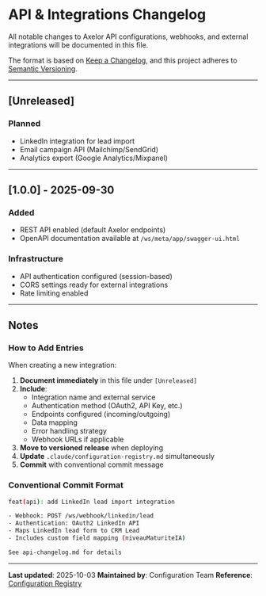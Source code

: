 # API & Integrations Changelog

All notable changes to Axelor API configurations, webhooks, and external integrations will be documented in this file.

The format is based on [Keep a Changelog](https://keepachangelog.com/en/1.0.0/),
and this project adheres to [Semantic Versioning](https://semver.org/spec/v2.0.0.html).

---

## [Unreleased]

### Planned
- LinkedIn integration for lead import
- Email campaign API (Mailchimp/SendGrid)
- Analytics export (Google Analytics/Mixpanel)

---

## [1.0.0] - 2025-09-30

### Added
- REST API enabled (default Axelor endpoints)
- OpenAPI documentation available at `/ws/meta/app/swagger-ui.html`

### Infrastructure
- API authentication configured (session-based)
- CORS settings ready for external integrations
- Rate limiting enabled

---

## Notes

### How to Add Entries

When creating a new integration:

1. **Document immediately** in this file under `[Unreleased]`
2. **Include**:
   - Integration name and external service
   - Authentication method (OAuth2, API Key, etc.)
   - Endpoints configured (incoming/outgoing)
   - Data mapping
   - Error handling strategy
   - Webhook URLs if applicable
3. **Move to versioned release** when deploying
4. **Update** `.claude/configuration-registry.md` simultaneously
5. **Commit** with conventional commit message

### Conventional Commit Format

```bash
feat(api): add LinkedIn lead import integration

- Webhook: POST /ws/webhook/linkedin/lead
- Authentication: OAuth2 LinkedIn API
- Maps LinkedIn lead form to CRM Lead
- Includes custom field mapping (niveauMaturiteIA)

See api-changelog.md for details
```

---

**Last updated**: 2025-10-03
**Maintained by**: Configuration Team
**Reference**: [Configuration Registry](../configuration-registry.md)
